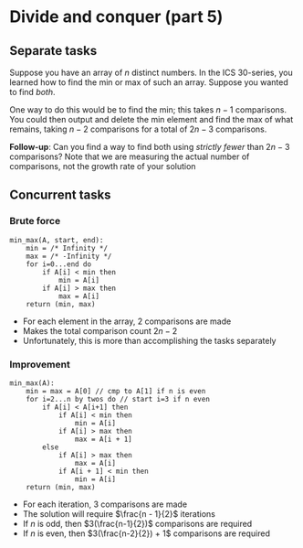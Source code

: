 # Divide and conquer (part 5)

## Separate tasks

Suppose you have an array of $n$ distinct numbers. In the ICS 30-series, you learned how to find the min or max of such an array. Suppose you wanted to find *both*.

One way to do this would be to find the min; this takes $n - 1$ comparisons. You could then output and delete the min element and find the max of what remains, taking $n - 2$ comparisons for a total of $2n - 3$ comparisons.

**Follow-up**: Can you find a way to find both using *strictly fewer* than $2n - 3$ comparisons? Note that we are measuring the actual number of comparisons, not the growth rate of your solution

## Concurrent tasks

### Brute force

```
min_max(A, start, end):
    min = /* Infinity */
    max = /* -Infinity */
    for i=0...end do
        if A[i] < min then
            min = A[i]
        if A[i] > max then
            max = A[i]
    return (min, max)
```

- For each element in the array, 2 comparisons are made
- Makes the total comparison count $2n - 2$
- Unfortunately, this is more than accomplishing the tasks separately

### Improvement

```
min_max(A):
    min = max = A[0] // cmp to A[1] if n is even
    for i=2...n by twos do // start i=3 if n even
        if A[i] < A[i+1] then
            if A[i] < min then 
                min = A[i]
            if A[i] > max then
                max = A[i + 1]
        else
            if A[i] > max then
                max = A[i]
            if A[i + 1] < min then
                min = A[i]
    return (min, max)
```

- For each iteration, 3 comparisons are made
- The solution will require $\frac{n - 1}{2}$ iterations
- If $n$ is odd, then $3(\frac{n-1}{2})$ comparisons are required
- If $n$ is even, then $3(\frac{n-2}{2}) + 1$ comparisons are required
